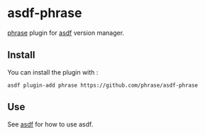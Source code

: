 # asdf-phrase

[phrase](https://github.com/phrase/phrase-cli) plugin for [asdf](https://github.com/asdf-vm/asdf) version manager.

## Install

You can install the plugin with :

```
asdf plugin-add phrase https://github.com/phrase/asdf-phrase
```

## Use

See [asdf](https://github.com/asdf-vm/asdf) for how to use asdf.
